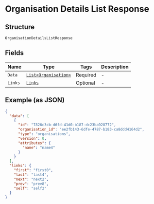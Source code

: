 
# Organisation Details List Response

## Structure

`OrganisationDetailsListResponse`

## Fields

| Name | Type | Tags | Description |
|  --- | --- | --- | --- |
| `Data` | [`List<Organisation>`](../../doc/models/organisation.md) | Required | - |
| `Links` | [`Links`](../../doc/models/links.md) | Optional | - |

## Example (as JSON)

```json
{
  "data": [
    {
      "id": "7826c3cb-d6fd-41d0-b187-dc23ba928772",
      "organisation_id": "ee2fb143-6dfe-4787-b183-ca8ddd4164d2",
      "type": "organisations",
      "version": 0,
      "attributes": {
        "name": "name4"
      }
    }
  ],
  "links": {
    "first": "first0",
    "last": "last4",
    "next": "next2",
    "prev": "prev8",
    "self": "self2"
  }
}
```

